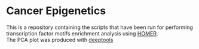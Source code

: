 # Cancer Epigenetics
This is a repository containing the scripts that have been run for performing transcription factor motifs enrichment analysis using [HOMER](http://homer.ucsd.edu/homer/introduction/install.html).  
The PCA plot was produced with [deeptools](https://deeptools.readthedocs.io/en/latest/#)
